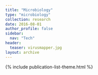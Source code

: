 ```yaml
---
title: "Microbiology"
type: "microbiology"
collection: research
date: 2016-08-01
author_profile: false
sidebar:
  nav: "Tech"
header:
  teaser: virusmapper.jpg
layout: archive
---
```


{% include publication-list-theme.html %}
